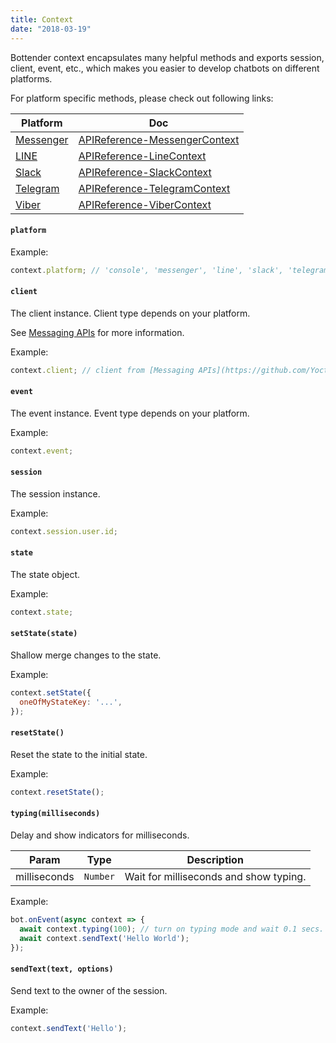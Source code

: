 ```yaml
---
title: Context
date: "2018-03-19"
---
```


Bottender context encapsulates many helpful methods and exports session, client, event, etc., which makes you easier to develop chatbots on different platforms.

For platform specific methods, please check out following links:

| Platform                                | Doc                                                                                          |
| --------------------------------------- | -------------------------------------------------------------------------------------------- |
| [Messenger](https://www.messenger.com/) | [APIReference-MessengerContext](https://bottender.js.org/docs/APIReference-MessengerContext) |
| [LINE](https://line.me/)                | [APIReference-LineContext](https://bottender.js.org/docs/APIReference-LineContext)           |
| [Slack](https://slack.com/)             | [APIReference-SlackContext](https://bottender.js.org/docs/APIReference-SlackContext)         |
| [Telegram](https://telegram.org/)       | [APIReference-TelegramContext](https://bottender.js.org/docs/APIReference-TelegramContext)   |
| [Viber](https://www.viber.com/)         | [APIReference-ViberContext](https://bottender.js.org/docs/APIReference-ViberContext)         |

#### `platform`

Example:

```js
context.platform; // 'console', 'messenger', 'line', 'slack', 'telegram', 'viber'...
```

#### `client`

The client instance. Client type depends on your platform.

See [Messaging APIs](https://github.com/Yoctol/messaging-apis) for more information.

Example:

```js
context.client; // client from [Messaging APIs](https://github.com/Yoctol/messaging-apis)
```

#### `event`

The event instance. Event type depends on your platform.

Example:

```js
context.event;
```

#### `session`

The session instance.

Example:

```js
context.session.user.id;
```

#### `state`

The state object.

Example:

```js
context.state;
```

#### `setState(state)`

Shallow merge changes to the state.

Example:

```js
context.setState({
  oneOfMyStateKey: '...',
});
```

#### `resetState()`

Reset the state to the initial state.

Example:

```js
context.resetState();
```

#### `typing(milliseconds)`

Delay and show indicators for milliseconds.

| Param        | Type     | Description                            |
| ------------ | -------- | -------------------------------------- |
| milliseconds | `Number` | Wait for milliseconds and show typing. |

Example:

```js
bot.onEvent(async context => {
  await context.typing(100); // turn on typing mode and wait 0.1 secs.
  await context.sendText('Hello World');
});
```

#### `sendText(text, options)`

Send text to the owner of the session.

Example:

```js
context.sendText('Hello');
```
